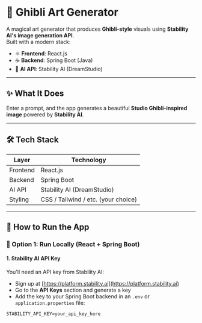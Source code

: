 # 🎨 Ghibli Art Generator

A magical art generator that produces **Ghibli-style** visuals using **Stability AI's image generation API**.  
Built with a modern stack:

- ⚛️ **Frontend**: React.js  
- ☕ **Backend**: Spring Boot (Java)  
- 🧠 **AI API**: Stability AI (DreamStudio)

---

## ✨ What It Does

Enter a prompt, and the app generates a beautiful **Studio Ghibli-inspired image** powered by **Stability AI**.

---

## 🛠️ Tech Stack

| Layer      | Technology          |
|------------|---------------------|
| Frontend   | React.js            |
| Backend    | Spring Boot         |
| AI API     | Stability AI (DreamStudio) |
| Styling    | CSS / Tailwind / etc. (your choice)

---

## 🚀 How to Run the App

### 🔧 Option 1: Run Locally (React + Spring Boot)

#### 1. Stability AI API Key
You'll need an API key from Stability AI:
- Sign up at [https://platform.stability.ai](https://platform.stability.ai)
- Go to the **API Keys** section and generate a key
- Add the key to your Spring Boot backend in an `.env` or `application.properties` file:

```properties
STABILITY_API_KEY=your_api_key_here

